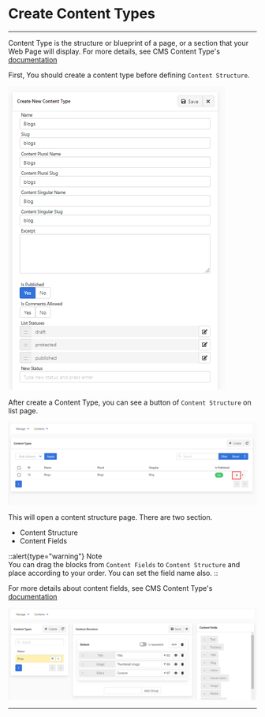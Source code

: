 # Create Content Types

------

Content Type is the structure or blueprint of a page, or a section that your Web Page will display. For more details, see CMS Content Type's [documentation](/vaahcms/cms/content-type#adding-fields-to-a-content-type)

First, You should create a content type before defining `Content Structure`.

<img src="/images/create-content-type-1.png" alt="create-content-type-1">

After create a Content Type, you can see a button of `Content Structure` on list page.

<img src="/images/create-content-type-2.png" alt="create-content-type-2">

This will open a content structure page. There are two section.

- Content Structure
- Content Fields

::alert{type="warning"}
Note   
You can drag the blocks from `Content Fields` to `Content Structure` and place according to your order. You can set the field name also.
::

For more details about content fields, see CMS Content Type's [documentation](/vaahcms/cms/content-type)

<img src="/images/create-content-type-3.png" alt="create-content-type-3">

------